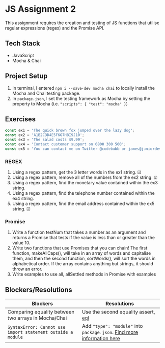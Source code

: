 # JS Assignment 2

This assignment requires the creation and testing of JS functions that utilise regular expressions (regex) and the Promise API. 

## Tech Stack

- JavaScript
- Mocha & Chai

## Project Setup

1. In terminal, I entered `npm i --save-dev mocha chai` to locally install the Mocha and Chai testing package.
2. In `package.json`, I set the testing framework as Mocha by setting the property to Mocha (i.e. `"scripts": { "test": "mocha" }`)

## Exercises

```javascript
const ex1 = 'The quick brown fox jumped over the lazy dog';
const ex2 = 'A1B2C3D4E5F6G7H8I9J10';
const ex3 = 'The salad costs $9.99';
const ex4 = 'Contact customer support on 0800 300 500';
const ex5 = 'You can contact me on Twitter @codebubb or james@juniordevelopercentral.com';
```

### REGEX
1. Using a regex pattern, get the 3 letter words in the ex1 string. &#9745;
2. Using a regex pattern, remove all of the numbers from the ex2 string. &#9745;
3. Using a regex pattern, find the monetary value contained within the ex3 string.
4. Using a regex pattern, find the telephone number contained within the ex4 string.
5. Using a regex pattern, find the email address contained within the ex5 string. &#9745;

### Promise
1. Write a function testNum that takes a number as an argument and returns a Promise that tests if the value is less than or greater than the value 10.
2. Write two functions that use Promises that you can chain! The first function, makeAllCaps(), will take in an array of words and capitalise them, and then the second function, sortWords(), will sort the words in alphabetical order. If the array contains anything but strings, it should throw an error.
3. Write examples to use all, allSettled methods in Promise with examples 

## Blockers/Resolutions
| Blockers | Resolutions |
|----------|-------------|
| Comparing equality between two arrays in Mocha/Chai | Use the second equality assert, [eql](https://medium.com/building-ibotta/testing-arrays-and-objects-with-chai-js-4b372310fe6d) |
| `SyntaxError: Cannot use import statement outside a module` | Add `"type": "module"` into `package.json`. [Find more information here](https://medium.com/@fredriccliver/syntaxerror-cannot-use-import-statement-outside-a-module-69182014b8c6) |